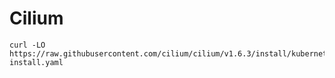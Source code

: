 # Cilium

```
curl -LO https://raw.githubusercontent.com/cilium/cilium/v1.6.3/install/kubernetes/quick-install.yaml
```
